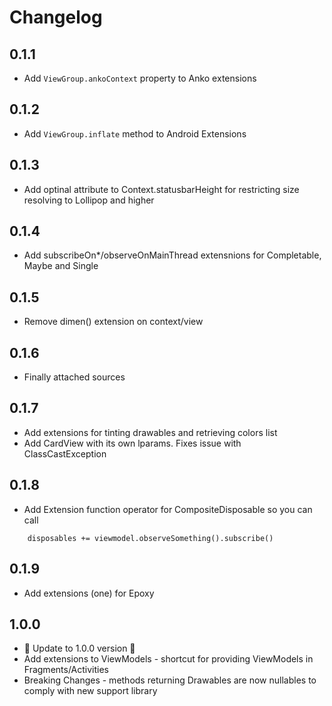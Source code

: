 # Changelog

## 0.1.1
- Add `ViewGroup.ankoContext` property to Anko extensions

## 0.1.2
- Add `ViewGroup.inflate` method to Android Extensions

## 0.1.3
- Add optinal attribute to Context.statusbarHeight for restricting size resolving to Lollipop and higher

## 0.1.4
- Add subscribeOn*/observeOnMainThread extensnions for Completable, Maybe and Single

## 0.1.5
- Remove dimen() extension on context/view

## 0.1.6
- Finally attached sources

## 0.1.7
- Add extensions for tinting drawables and retrieving colors list
- Add CardView with its own lparams. Fixes issue with ClassCastException

## 0.1.8
- Add Extension function operator for CompositeDisposable so you can call
```
    disposables += viewmodel.observeSomething().subscribe()
```

## 0.1.9
- Add extensions (one) for Epoxy

## 1.0.0
- 🎉 Update to 1.0.0 version 💪
- Add extensions to ViewModels - shortcut for providing ViewModels in Fragments/Activities
- Breaking Changes - methods returning Drawables are now nullables to comply with new support library